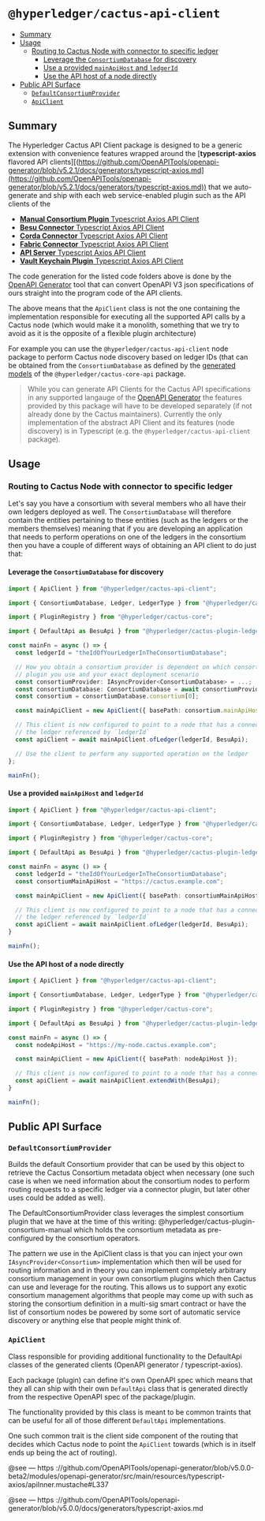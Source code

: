 # `@hyperledger/cactus-api-client` <!-- omit in toc -->

- [Summary](#summary)
- [Usage](#usage)
  - [Routing to Cactus Node with connector to specific ledger](#routing-to-cactus-node-with-connector-to-specific-ledger)
    - [Leverage the `ConsortiumDatabase` for discovery](#leverage-the-consortiumdatabase-for-discovery)
    - [Use a provided `mainApiHost` and `ledgerId`](#use-a-provided-mainapihost-and-ledgerid)
    - [Use the API host of a node directly](#use-the-api-host-of-a-node-directly)
- [Public API Surface](#public-api-surface)
  - [`DefaultConsortiumProvider`](#defaultconsortiumprovider)
  - [`ApiClient`](#apiclient)

## Summary

The Hyperledger Cactus API Client package is designed to be a generic extension with convenience features wrapped around the
[**typescript-axios** flavored API clients][(https://github.com/OpenAPITools/openapi-generator/blob/v5.2.1/docs/generators/typescript-axios.md](https://github.com/OpenAPITools/openapi-generator/blob/v5.2.1/docs/generators/typescript-axios.md)) that we auto-generate and ship with each web service-enabled
plugin such as the API clients of the
* [**Manual Consortium Plugin** Typescript Axios API Client](https://github.com/hyperledger/cactus/tree/main/packages/cactus-plugin-consortium-manual/src/main/typescript/generated/openapi/typescript-axios)
* [**Besu Connector** Typescript Axios API Client](https://github.com/hyperledger/cactus/tree/main/packages/cactus-plugin-ledger-connector-besu/src/main/typescript/generated/openapi/typescript-axios)
* [**Corda Connector** Typescript Axios API Client](https://github.com/hyperledger/cactus/tree/main/packages/cactus-plugin-ledger-connector-corda/src/main/typescript/generated/openapi/typescript-axios)
* [**Fabric Connector** Typescript Axios API Client](https://github.com/hyperledger/cactus/tree/main/packages/cactus-plugin-ledger-connector-fabric/src/main/typescript/generated/openapi/typescript-axios)
* [**API Server** Typescript Axios API Client](https://github.com/hyperledger/cactus/tree/main/packages/cactus-cmd-api-server/src/main/typescript/generated/openapi/typescript-axios)
* [**Vault Keychain Plugin** Typescript Axios API Client](https://github.com/hyperledger/cactus/tree/main/packages/cactus-plugin-keychain-vault/src/main/typescript/generated/openapi/typescript-axios)

The code generation for the listed code folders above is done by the [OpenAPI Generator](https://github.com/OpenAPITools/openapi-generator) tool that can convert OpenAPI V3 json specifications of ours straight into the program code of the API clients.

The above means that the `ApiClient` class is not the one containing the implementation
responsible for executing all the supported API calls by a Cactus node (which would make
it a monolith, something that we try to avoid as it is the opposite of a flexible plugin
architecture)

For example you can use the `@hyperledger/cactus-api-client` node package to perform
Cactus node discovery based on ledger IDs (that can be obtained from the `ConsortiumDatabase` as defined by the [generated models](https://github.com/hyperledger/cactus/blob/main/packages/cactus-core-api/src/main/typescript/generated/openapi/typescript-axios/api.ts) of the `@hyperledger/cactus-core-api` package.

> While you can generate API Clients for the Cactus API specifications in any supported langauge of the [OpenAPI Generator](https://github.com/OpenAPITools/openapi-generator) the features provided by this package will have to be developed separately (if not already done by the Cactus maintainers).
> Currently the only implementation of the abstract API Client and its features (node discovery) is in Typescript (e.g. the `@hyperledger/cactus-api-client` package).
## Usage

### Routing to Cactus Node with connector to specific ledger

Let's say you have a consortium with several members who all have their own ledgers deployed as well.
The `ConsortiumDatabase` will therefore contain the entities pertaining to these entities
(such as the ledgers or the members themselves) meaning that if you are developing an
application that needs to perform operations on one of the ledgers in the consortium then
you have a couple of different ways of obtaining an API client to do just that:

#### Leverage the `ConsortiumDatabase` for discovery

```typescript
import { ApiClient } from "@hyperledger/cactus-api-client";

import { ConsortiumDatabase, Ledger, LedgerType } from "@hyperledger/cactus-core-api";

import { PluginRegistry } from "@hyperledger/cactus-core";

import { DefaultApi as BesuApi } from "@hyperledger/cactus-plugin-ledger-connector-besu";

const mainFn = async () => {
  const ledgerId = "theIdOfYourLedgerInTheConsortiumDatabase";

  // How you obtain a consortium provider is dependent on which consortium
  // plugin you use and your exact deployment scenario
  const consortiumProvider: IAsyncProvider<ConsortiumDatabase> = ...;
  const consortiumDatabase: ConsortiumDatabase = await consortiumProvider.get();
  const consortium = consortiumDatabase.consortium[0];

  const mainApiClient = new ApiClient({ basePath: consortium.mainApiHost });

  // This client is now configured to point to a node that has a connector to
  // the ledger referenced by `ledgerId`
  const apiClient = await mainApiClient.ofLedger(ledgerId, BesuApi);

  // Use the client to perform any supported operation on the ledger
};

mainFn();
```

#### Use a provided `mainApiHost` and `ledgerId`

```typescript
import { ApiClient } from "@hyperledger/cactus-api-client";

import { ConsortiumDatabase, Ledger, LedgerType } from "@hyperledger/cactus-core-api";

import { PluginRegistry } from "@hyperledger/cactus-core";

import { DefaultApi as BesuApi } from "@hyperledger/cactus-plugin-ledger-connector-besu";

const mainFn = async () => {
  const ledgerId = "theIdOfYourLedgerInTheConsortiumDatabase";
  const consortiumMainApiHost = "https://cactus.example.com";

  const mainApiClient = new ApiClient({ basePath: consortiumMainApiHost });

  // This client is now configured to point to a node that has a connector to
  // the ledger referenced by `ledgerId`
  const apiClient = await mainApiClient.ofLedger(ledgerId, BesuApi);
}

mainFn();
```

#### Use the API host of a node directly

```typescript
import { ApiClient } from "@hyperledger/cactus-api-client";

import { ConsortiumDatabase, Ledger, LedgerType } from "@hyperledger/cactus-core-api";

import { PluginRegistry } from "@hyperledger/cactus-core";

import { DefaultApi as BesuApi } from "@hyperledger/cactus-plugin-ledger-connector-besu";

const mainFn = async () => {
  const nodeApiHost = "https://my-node.cactus.example.com";

  const mainApiClient = new ApiClient({ basePath: nodeApiHost });

  // This client is now configured to point to a node that has a connector to the ledger of your choice
  const apiClient = await mainApiClient.extendWith(BesuApi);
}

mainFn();
```

## Public API Surface

### `DefaultConsortiumProvider`

Builds the default Consortium provider that can be used by this object to retrieve the Cactus Consortium metadata object when necessary (one such case is when we need information about the consortium nodes to perform routing requests to a specific ledger via a connector plugin, but later other uses could be added as well).

The DefaultConsortiumProvider class leverages the simplest consortium plugin that we have at the time of this writing: @hyperledger/cactus-plugin-consortium-manual which holds the consortium metadata as pre-configured by the consortium operators.

The pattern we use in the ApiClient class is that you can inject your own `IAsyncProvider<Consortium>` implementation which then will be used for routing information and in theory you can implement completely arbitrary consortium management in your own consortium plugins which then Cactus can use and leverage for the routing. This allows us to support any exotic consortium management algorithms that people may come up with such as storing the consortium definition in a multi-sig smart contract or have the list of consortium nodes be powered by some sort of automatic service discovery or anything else that people might think of.

### `ApiClient`

Class responsible for providing additional functionality to the DefaultApi classes of the generated clients (OpenAPI generator / typescript-axios).

Each package (plugin) can define it's own OpenAPI spec which means that they all can ship with their own `DefaultApi` class that is generated directly from the respective OpenAPI spec of the package/plugin.

The functionality provided by this class is meant to be common traints that can be useful for all of those different `DefaultApi` implementations.

One such common trait is the client side component of the routing that decides which Cactus node to point the `ApiClient` towards (which is in itself ends up being the act of routing).

@see — https ://github.com/OpenAPITools/openapi-generator/blob/v5.0.0-beta2/modules/openapi-generator/src/main/resources/typescript-axios/apiInner.mustache#L337

@see — https ://github.com/OpenAPITools/openapi-generator/blob/v5.0.0/docs/generators/typescript-axios.md

